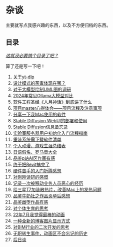 # 杂谈

主要就写点我感兴趣的东西，以及不方便归档的东西。

## 目录

_<u>这就没必要搞个目录了吧？</u>_

算了还是写一下吧！

[//]: # (0. [16形人格测试+政治倾向测试]&#40;./16形人格测试+政治倾向测试.md&#41;)

1. [关于yt-dlp](./关于yt-dlp.md)
2. [设计模式的荼毒体现在哪？](./设计模式的荼毒体现在哪.md)
3. [对于大模型绘制UML图的调研](./对于大模型绘制UML图的调研.md)
4. [2024年常见Ollama大模型对比](./2024年常见Ollama大模型对比.md)
5. [软件工程圣经《人月神话》到底讲了什么](./软件工程圣经《人月神话》到底讲了什么.md)
6. [项目master心得体会——项目流程及注意事项](./项目master心得体会——项目流程及注意事项.md)
7. [分享一下我Mac使用的软件](./分享一下我Mac使用的软件.md)
8. [Stable Diffusion WebUI的部署和使用](./Stable%20Diffusion%20WebUI的部署和使用.md)
9. [Stable Diffusion信息备忘录](./Stable%20Diffusion信息备忘录.md)
10. [实验室服务器用户初始化入门流程指南](./实验室服务器用户初始化入门流程指南.md)
11. [重装系统需下载软件清单](./重装系统需下载软件清单.md)
12. [个人动漫、游戏生涯总结表](./个人动漫、游戏生涯总结表.md)
13. [日语假名、罗马音大全](./日语假名、罗马音大全.md)
14. [品鉴p站AI区作画有感](./品鉴p站AI区作画有感.md)
15. [终于把Revit搞完了](./终于把Revit搞完了.md)
16. [硬件苦手的入门折腾感想](./硬件苦手的入门折腾感想.md)
17. [对刚刚读研的感慨](./对刚刚读研的感慨.md)
18. [记录一次被移动业务人员恶心的经历](./记录一次被移动业务人员恶心的经历.md)
19. [给三星T7加装散热片，改善Mac上的发热问题](./给三星T7加装散热片，改善Mac上的发热问题.md)
20. [品鉴牛奶社之作品炎孕后感想](./品鉴牛奶社之作品炎孕后感想.md)
21. [品鉴雌堕作品有感](./品鉴雌堕作品有感.md)
22. [对个体生育的思考](./对个体生育的思考.md)
23. [22年7月我觉得最棒的动画](./22年7月我觉得最棒的动画.md)
24. [一种全新的博客图片显示方式](./一种全新的博客图片显示方式.md)
25. [对BIM行业的二次开发的思考](./对BIM行业的二次开发的思考.md)
26. [无职转生事件，动画区不会忘记的历史](./无职转生事件，动画区不会忘记的历史.md)
27. [后日谈](./后日谈/index.md)